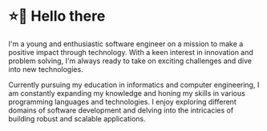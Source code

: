 # ⭐🧔 Hello there 

I'm a young and enthusiastic software engineer on a mission to make a positive impact through technology. With a keen interest in innovation and problem solving, I'm always ready to take on exciting challenges and dive into new technologies.

Currently pursuing my education in informatics and computer engineering, I am constantly expanding my knowledge and honing my skills in various programming languages and technologies. I enjoy exploring different domains of software development and delving into the intricacies of building robust and scalable applications.


